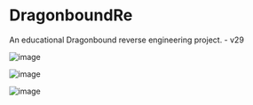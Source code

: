 # DragonboundRe
An educational Dragonbound reverse engineering project. - v29

![image](https://github.com/Ox18/DragonboundRe/assets/73305665/4bb6a6cb-c91f-40e9-89be-5a0a9c29821f)

![image](https://github.com/Ox18/DragonboundRe/assets/73305665/a68bfd18-5fff-41b1-96ee-c9d3246a45aa)

![image](https://github.com/Ox18/DragonboundRe/assets/73305665/ec4b1c9b-1ad0-49c2-8f4f-779248c8b11b)
